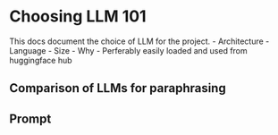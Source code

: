 # Choosing LLM 101

 This docs document the choice of LLM for the project.
    - Architecture
    - Language
    - Size
    - Why
    - Perferably easily loaded and used  from huggingface hub

## Comparison of LLMs for paraphrasing

## Prompt
